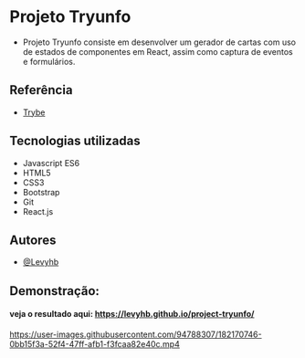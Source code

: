 # Projeto Tryunfo   

- Projeto Tryunfo consiste em desenvolver um gerador de cartas com uso de estados de componentes em React, assim como captura de eventos e formulários.
## Referência

 - [Trybe](https://www.betrybe.com/) 
   

## Tecnologias utilizadas 

- Javascript ES6 
- HTML5
- CSS3
- Bootstrap
- Git
- React.js

## Autores

- [@Levyhb](https://github.com/Levyhb)


## Demonstração:

#### veja o resultado aqui: https://levyhb.github.io/project-tryunfo/

https://user-images.githubusercontent.com/94788307/182170746-0bb15f3a-52f4-47ff-afb1-f3fcaa82e40c.mp4
